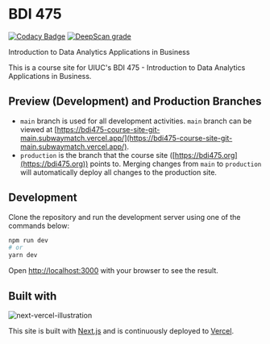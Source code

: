 # BDI 475

[![Codacy Badge](https://app.codacy.com/project/badge/Grade/705f981145c54b278af0066fad01f505)](https://www.codacy.com/gh/subwaymatch/bdi475-course-site/dashboard?utm_source=github.com&amp;utm_medium=referral&amp;utm_content=subwaymatch/bdi475-course-site&amp;utm_campaign=Badge_Grade)
[![DeepScan grade](https://deepscan.io/api/teams/10181/projects/15454/branches/308854/badge/grade.svg)](https://deepscan.io/dashboard#view=project&tid=10181&pid=15454&bid=308854)

Introduction to Data Analytics Applications in Business

This is a course site for UIUC's BDI 475 - Introduction to Data Analytics Applications in Business.

## Preview (Development) and Production Branches

- `main` branch is used for all development activities. `main` branch can be viewed at [https://bdi475-course-site-git-main.subwaymatch.vercel.app/](https://bdi475-course-site-git-main.subwaymatch.vercel.app/).
- `production` is the branch that the course site ([https://bdi475.org](https://bdi475.org)) points to. Merging changes from `main` to `production` will automatically deploy all changes to the production site.

## Development

Clone the repository and run the development server using one of the commands below:

```bash
npm run dev
# or
yarn dev
```

Open [http://localhost:3000](http://localhost:3000) with your browser to see the result.


## Built with

![next-vercel-illustration](https://user-images.githubusercontent.com/1064036/89702608-860a2900-d908-11ea-83ad-aa228b4322ae.jpg)

This site is built with [Next.js](https://nextjs.org/) and is continuously deployed to [Vercel](https://vercel.com/).

